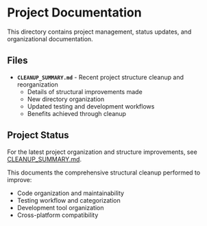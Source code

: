 # Project Documentation

This directory contains project management, status updates, and organizational documentation.

## Files

- **`CLEANUP_SUMMARY.md`** - Recent project structure cleanup and reorganization
  - Details of structural improvements made
  - New directory organization
  - Updated testing and development workflows
  - Benefits achieved through cleanup

## Project Status

For the latest project organization and structure improvements, see [CLEANUP_SUMMARY.md](CLEANUP_SUMMARY.md).

This documents the comprehensive structural cleanup performed to improve:

- Code organization and maintainability
- Testing workflow and categorization
- Development tool organization
- Cross-platform compatibility
